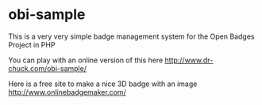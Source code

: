 obi-sample
==========

This is a very very simple badge management system for the Open Badges Project 
in PHP

You can play with an online version of this here http://www.dr-chuck.com/obi-sample/

Here is a free site to make a nice 3D badge with an image http://www.onlinebadgemaker.com/
